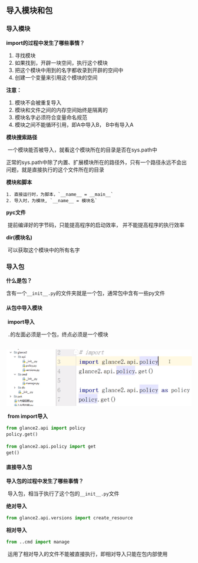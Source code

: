 ## 导入模块和包

### 导入模块

**import的过程中发生了哪些事情？**

1. 寻找模块
2. 如果找到，开辟一块空间，执行这个模块
3. 把这个模块中用到的名字都收录到开辟的空间中
4. 创建一个变量来引用这个模块的空间

**注意：**

1. 模块不会被重复导入
2. 模块和文件之间的内存空间始终是隔离的
3. 模块名字必须符合变量命名规范
4. 模块之间不能循环引用，即A中导入B， B中有导入A

**模块搜索路径**

​	一个模块能否被导入，就看这个模块所在的目录是否在sys.path中

​	正常的sys.path中除了内置、扩展模块所在的路径外，只有一个路径永远不会出问题，就是直接执行的这个文件所在的目录

**模块和脚本**

	1. 直接运行时，为脚本，`__name__ = __main__`
 	2. 导入时，为模块, `__name__ = 模块名`

**pyc文件**

​	提前编译好的字节码，只能提高程序的启动效率， 并不能提高程序的执行效率

**dir(模块名)**

​	可以获取这个模块中的所有名字

### 导入包

**什么是包？**

​	含有一个`__init__.py`的文件夹就是一个包，通常包中含有一些py文件

#### 从包中导入模块

​	**import导入**

​	 `.`的左面必须是一个包，终点必须是一个模块

​	![image-20201123164457484](导入模块和包.assets/image-20201123164457484.png)

​	**from import导入**

```python
from glance2.api import policy
policy.get()

from glance2.api.policy import get
get()
```

#### 直接导入包

**导入包的过程中发生了哪些事情？**

​	导入包，相当于执行了这个包的`__init__.py`文件

**绝对导入**

```python
from glance2.api.versions import create_resource
```

**相对导入**	

```python
from ..cmd import manage
```

​	运用了相对导入的文件不能被直接执行，即相对导入只能在包内部使用

